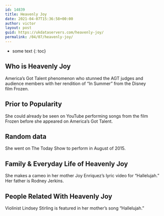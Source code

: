 ```yaml
---
id: 14839
title: Heavenly Joy
date: 2021-04-07T15:36:58+00:00
author: victor
layout: post
guid: https://ukdataservers.com/heavenly-joy/
permalink: /04/07/heavenly-joy/
---
```


* some text
{: toc}


## Who is Heavenly Joy



America&#8217;s Got Talent phenomenon who stunned the AGT judges and audience members with her rendition of &#8220;In Summer&#8221; from the Disney film Frozen.

                
                
                
## Prior to Popularity



She could already be seen on YouTube performing songs from the film Frozen before she appeared on America&#8217;s Got Talent.

                
                
                
## Random data



She went on The Today Show to perform in August of 2015.

                
                
                
## Family & Everyday Life of Heavenly Joy



She makes a cameo in her mother Joy Enriquez&#8217;s lyric video for &#8220;Hallelujah.&#8221; Her father is Rodney Jerkins.

                
                
                
## People Related With Heavenly Joy



Violinist Lindsey Stirling is featured in her mother&#8217;s song &#8220;Hallelujah.&#8221;

                
              
            
          
          
          